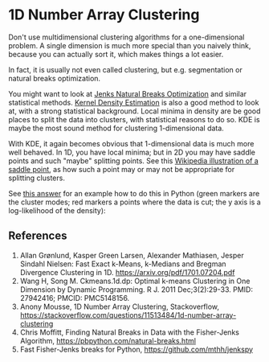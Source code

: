 # 1D Number Array Clustering

Don't use multidimensional clustering algorithms for a one-dimensional problem. A single dimension is much more special than you naively think, because you can actually sort it, which makes things a lot easier.

In fact, it is usually not even called clustering, but e.g. segmentation or natural breaks optimization.

You might want to look at [Jenks Natural Breaks Optimization](https://en.wikipedia.org/wiki/Jenks_natural_breaks_optimization) and similar statistical methods. [Kernel Density Estimation](https://en.wikipedia.org/wiki/Kernel_density_estimation) is also a good method to look at, with a strong statistical background. Local minima in density are be good places to split the data into clusters, with statistical reasons to do so. KDE is maybe the most sound method for clustering 1-dimensional data.

With KDE, it again becomes obvious that 1-dimensional data is much more well behaved. In 1D, you have local minima; but in 2D you may have saddle points and such "maybe" splitting points. See this [Wikipedia illustration of a saddle point](http://en.wikipedia.org/wiki/File:Saddle_pt.jpg), as how such a point may or may not be appropriate for splitting clusters.

See [this answer](https://stackoverflow.com/a/35151947/1060350) for an example how to do this in Python (green markers are the cluster modes; red markers a points where the data is cut; the y axis is a log-likelihood of the density):

## References
1. Allan Grønlund, Kasper Green Larsen, Alexander Mathiasen, Jesper Sindahl Nielsen:
Fast Exact k-Means, k-Medians and Bregman Divergence Clustering in 1D.
https://arxiv.org/pdf/1701.07204.pdf
1. Wang H, Song M. Ckmeans.1d.dp: Optimal k-means Clustering in One Dimension by Dynamic Programming. R J. 2011 Dec;3(2):29-33. PMID: 27942416; PMCID: PMC5148156.
1. Anony Mousse, 1D Number Array Clustering, Stackoverflow, https://stackoverflow.com/questions/11513484/1d-number-array-clustering
1. Chris Moffitt, Finding Natural Breaks in Data with the Fisher-Jenks Algorithm, https://pbpython.com/natural-breaks.html
1. Fast Fisher-Jenks breaks for Python, https://github.com/mthh/jenkspy
